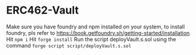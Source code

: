 # ERC462-Vault
Make sure you have foundry and npm installed on your system, to install foundry, pls refer to https://book.getfoundry.sh/getting-started/installation
Hit `npm i`
Hit `forge install`
Run the script deployVault.s.sol using the command `forge script script/deployVault.s.sol`
